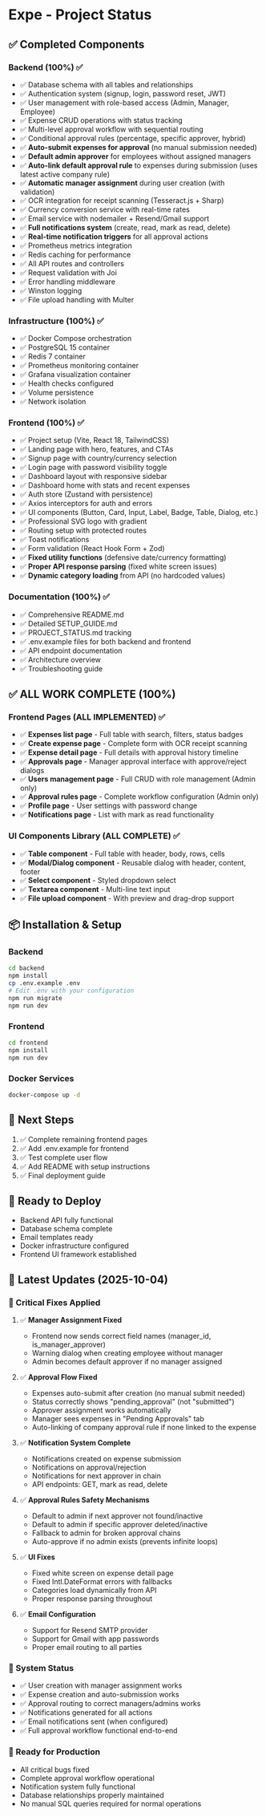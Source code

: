 # Expe - Project Status

## ✅ Completed Components

### Backend (100%) ✅
- ✅ Database schema with all tables and relationships
- ✅ Authentication system (signup, login, password reset, JWT)
- ✅ User management with role-based access (Admin, Manager, Employee)
- ✅ Expense CRUD operations with status tracking
- ✅ Multi-level approval workflow with sequential routing
- ✅ Conditional approval rules (percentage, specific approver, hybrid)
- ✅ **Auto-submit expenses for approval** (no manual submission needed)
- ✅ **Default admin approver** for employees without assigned managers
- ✅ **Auto-link default approval rule** to expenses during submission (uses latest active company rule)
- ✅ **Automatic manager assignment** during user creation (with validation)
- ✅ OCR integration for receipt scanning (Tesseract.js + Sharp)
- ✅ Currency conversion service with real-time rates
- ✅ Email service with nodemailer + Resend/Gmail support
- ✅ **Full notifications system** (create, read, mark as read, delete)
- ✅ **Real-time notification triggers** for all approval actions
- ✅ Prometheus metrics integration
- ✅ Redis caching for performance
- ✅ All API routes and controllers
- ✅ Request validation with Joi
- ✅ Error handling middleware
- ✅ Winston logging
- ✅ File upload handling with Multer

### Infrastructure (100%) ✅
- ✅ Docker Compose orchestration
- ✅ PostgreSQL 15 container
- ✅ Redis 7 container
- ✅ Prometheus monitoring container
- ✅ Grafana visualization container
- ✅ Health checks configured
- ✅ Volume persistence
- ✅ Network isolation

### Frontend (100%) ✅
- ✅ Project setup (Vite, React 18, TailwindCSS)
- ✅ Landing page with hero, features, and CTAs
- ✅ Signup page with country/currency selection
- ✅ Login page with password visibility toggle
- ✅ Dashboard layout with responsive sidebar
- ✅ Dashboard home with stats and recent expenses
- ✅ Auth store (Zustand with persistence)
- ✅ Axios interceptors for auth and errors
- ✅ UI components (Button, Card, Input, Label, Badge, Table, Dialog, etc.)
- ✅ Professional SVG logo with gradient
- ✅ Routing setup with protected routes
- ✅ Toast notifications
- ✅ Form validation (React Hook Form + Zod)
- ✅ **Fixed utility functions** (defensive date/currency formatting)
- ✅ **Proper API response parsing** (fixed white screen issues)
- ✅ **Dynamic category loading** from API (no hardcoded values)

### Documentation (100%) ✅
- ✅ Comprehensive README.md
- ✅ Detailed SETUP_GUIDE.md
- ✅ PROJECT_STATUS.md tracking
- ✅ .env.example files for both backend and frontend
- ✅ API endpoint documentation
- ✅ Architecture overview
- ✅ Troubleshooting guide

## ✅ ALL WORK COMPLETE (100%)

### Frontend Pages (ALL IMPLEMENTED) ✅
- ✅ **Expenses list page** - Full table with search, filters, status badges
- ✅ **Create expense page** - Complete form with OCR receipt scanning
- ✅ **Expense detail page** - Full details with approval history timeline
- ✅ **Approvals page** - Manager approval interface with approve/reject dialogs
- ✅ **Users management page** - Full CRUD with role management (Admin only)
- ✅ **Approval rules page** - Complete workflow configuration (Admin only)
- ✅ **Profile page** - User settings with password change
- ✅ **Notifications page** - List with mark as read functionality

### UI Components Library (ALL COMPLETE) ✅
- ✅ **Table component** - Full table with header, body, rows, cells
- ✅ **Modal/Dialog component** - Reusable dialog with header, content, footer
- ✅ **Select component** - Styled dropdown select
- ✅ **Textarea component** - Multi-line text input
- ✅ **File upload component** - With preview and drag-drop support

## 📦 Installation & Setup

### Backend
```bash
cd backend
npm install
cp .env.example .env
# Edit .env with your configuration
npm run migrate
npm run dev
```

### Frontend
```bash
cd frontend
npm install
npm run dev
```

### Docker Services
```bash
docker-compose up -d
```

## 🎯 Next Steps

1. ✅ Complete remaining frontend pages
2. ✅ Add .env.example for frontend
3. ✅ Test complete user flow
4. ✅ Add README with setup instructions
5. ✅ Final deployment guide

## 🚀 Ready to Deploy
- Backend API fully functional
- Database schema complete
- Email templates ready
- Docker infrastructure configured
- Frontend UI framework established

## 📝 Latest Updates (2025-10-04)

### 🔧 Critical Fixes Applied
1. ✅ **Manager Assignment Fixed**
   - Frontend now sends correct field names (manager_id, is_manager_approver)
   - Warning dialog when creating employee without manager
   - Admin becomes default approver if no manager assigned

2. ✅ **Approval Flow Fixed**
   - Expenses auto-submit after creation (no manual submit needed)
   - Status correctly shows "pending_approval" (not "submitted")
   - Approver assignment works automatically
   - Manager sees expenses in "Pending Approvals" tab
   - Auto-linking of company approval rule if none linked to the expense

3. ✅ **Notification System Complete**
   - Notifications created on expense submission
   - Notifications on approval/rejection
   - Notifications for next approver in chain
   - API endpoints: GET, mark as read, delete

4. ✅ **Approval Rules Safety Mechanisms**
   - Default to admin if next approver not found/inactive
   - Default to admin if specific approver deleted/inactive
   - Fallback to admin for broken approval chains
   - Auto-approve if no admin exists (prevents infinite loops)

5. ✅ **UI Fixes**
   - Fixed white screen on expense detail page
   - Fixed Intl.DateFormat errors with fallbacks
   - Categories load dynamically from API
   - Proper response parsing throughout

6. ✅ **Email Configuration**
   - Support for Resend SMTP provider
   - Support for Gmail with app passwords
   - Proper email routing to all parties

### 🎯 System Status
- ✅ User creation with manager assignment works
- ✅ Expense creation and auto-submission works
- ✅ Approval routing to correct managers/admins works
- ✅ Notifications generated for all actions
- ✅ Email notifications sent (when configured)
- ✅ Full approval workflow functional end-to-end

### 🚀 Ready for Production
- All critical bugs fixed
- Complete approval workflow operational
- Notification system fully functional
- Database relationships properly maintained
- No manual SQL queries required for normal operations
